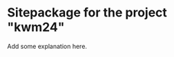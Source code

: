 Sitepackage for the project "kwm24"
==============================================================

Add some explanation here.
